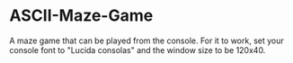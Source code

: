 # ASCII-Maze-Game
A maze game that can be played from the console. For it to work, set your console font to "Lucida consolas" and the window size to be 120x40.
